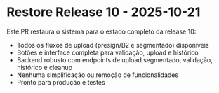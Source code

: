 # Restore Release 10 - 2025-10-21

Este PR restaura o sistema para o estado completo da release 10:
- Todos os fluxos de upload (presign/B2 e segmentado) disponíveis
- Botões e interface completa para validação, upload e histórico
- Backend robusto com endpoints de upload segmentado, validação, histórico e cleanup
- Nenhuma simplificação ou remoção de funcionalidades
- Pronto para produção e testes
